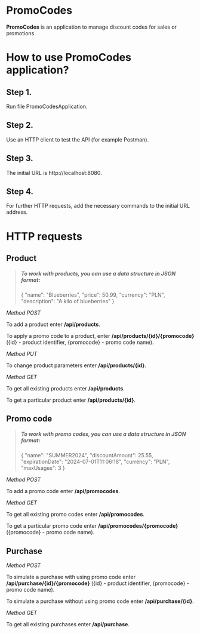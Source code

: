 # **PromoCodes**

**PromoCodes** is an application to manage discount codes for sales or promotions 

# **How to use PromoCodes application?**

## Step 1.

Run file PromoCodesApplication.

## Step 2.

Use an HTTP client to test the API (for example Postman).

## Step 3.

The initial URL is http://localhost:8080. 

## Step 4.

For further HTTP requests, add the necessary commands to the initial URL address.

# **HTTP requests**

## Product

> ##### To work with products, you can use a data structure in JSON format:
> {
> "name": "Blueberries",
> "price": 50.99,
> "currency": "PLN",
> "description": "A kilo of blueberries"
> }

_Method POST_

To add a product enter **/api/products**.

To apply a promo code to a product, enter **/api/products/{id}/{promocode}** ({id} - product identifier, {promocode} - promo code name).

_Method PUT_

To change product parameters enter **/api/products/{id}**.

_Method GET_

To get all existing products enter **/api/products**.

To get a particular product enter **/api/products/{id}**.

## Promo code

> ##### To work with promo codes, you can use a data structure in JSON format:
> {
> "name": "SUMMER2024",
> "discountAmount": 25.55,
> "expirationDate": "2024-07-01T11:06:18",
> "currency": "PLN",
> "maxUsages": 3
> }

_Method POST_

To add a promo code enter **/api/promocodes**.

_Method GET_

To get all existing promo codes enter **/api/promocodes**.

To get a particular promo code enter **/api/promocodes/{promocode}** ({promocode} - promo code name).

## Purchase

_Method POST_

To simulate a purchase with using promo code enter **/api/purchase/{id}/{promocode}** ({id} - product identifier, {promocode} - promo code name).

To simulate a purchase without using promo code enter **/api/purchase/{id}**.


_Method GET_

To get all existing purchases enter **/api/purchase**.
